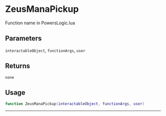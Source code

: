 # ZeusManaPickup
Function name in PowersLogic.lua
## Parameters
`interactableObject`, `functionArgs`, `user`
## Returns
`none`
## Usage
```lua
function ZeusManaPickup(interactableObject, functionArgs, user)
```
---
